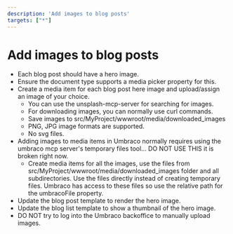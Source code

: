 ```yaml
---
description: 'Add images to blog posts'
targets: ["*"]
---
```


# Add images to blog posts

* Each blog post should have a hero image.
* Ensure the document type supports a media picker property for this.
* Create a media item for each blog post here image and upload/assign an image of your choice.
  * You can use the unsplash-mcp-server for searching for images.
  * For downloading images, you can normally use curl commands.
  * Save images to src/MyProject/wwwroot/media/downloaded_images
  * PNG, JPG image formats are supported.
  * No svg files.
* Adding images to media items in Umbraco normally requires using the umbraco mcp server's temporary files tool... DO NOT USE THIS it is broken right now.
  * Create media items for all the images, use the files from src/MyProject/wwwroot/media/downloaded_images folder and all subdirectories. Use the files directly instead of creating temporary files. Umbraco has access to these files so use the relative path for the umbracoFile property.
* Update the blog post template to render the hero image.
* Update the blog list template to show a thumbnail of the hero image.
* DO NOT try to log into the Umbraco backoffice to manually upload images.